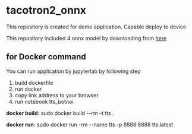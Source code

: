 # tacotron2_onnx
This repository is created for demo application. Capable deploy to device

This repository included 4 onnx model by downloading from [here](https://drive.google.com/drive/folders/1E4aKAM9plOy9lOtl38vRPJKYKnojLxYH?usp=sharing)

## for Docker command

You can run application by jupyterlab by following step
1. build dockerfile
2. run docker
3. copy link address to your browser
4. run notebook tts_botnoi

**docker build:** 
sudo docker build --rm -t tts .

**docker run:**
sudo docker run -rm --name tts -p 8888:8888  tts:latest






